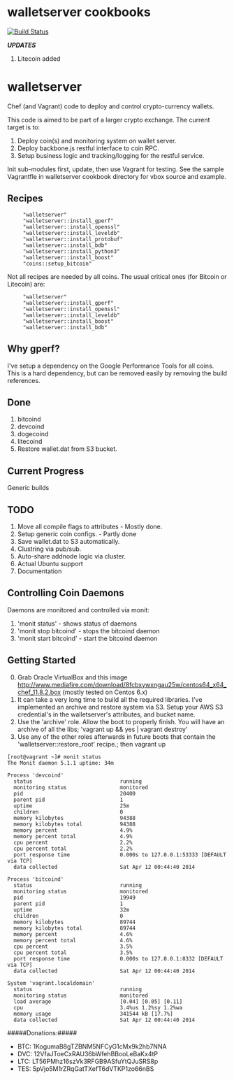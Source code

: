 # walletserver cookbooks

[![Build Status](https://travis-ci.org/azilber/walletserver.png?branch=master)](https://travis-ci.org/azilber/walletserver)


***UPDATES***

1. Litecoin added

walletserver
============

Chef (and Vagrant) code to deploy and control crypto-currency wallets.

This code is aimed to be part of a larger crypto exchange.  The current target is to:

1. Deploy coin(s) and monitoring system on wallet server.
2. Deploy backbone.js restful interface to coin RPC.
3. Setup business logic and tracking/logging for the restful service.



Init sub-modules first, update, then use Vagrant for testing.  See the sample Vagrantfle
in walletserver cookbook directory for vbox source and example.

Recipes
-----------
```
     "walletserver"
     "walletserver::install_gperf"
     "walletserver::install_openssl"
     "walletserver::install_leveldb"
     "walletserver::install_protobuf"
     "walletserver::install_bdb"
     "walletserver::install_python3"
     "walletserver::install_boost"
     "coins::setup_bitcoin"
```


Not all recipes are needed by all coins.  The usual critical ones (for Bitcoin or Litecoin) are:

```
     "walletserver"
     "walletserver::install_gperf"
     "walletserver::install_openssl"
     "walletserver::install_leveldb"
     "walletserver::install_boost"
     "walletserver::install_bdb"
```

Why gperf?
-----------

  I've setup a dependency on the Google Performance Tools for all coins.  This is a hard dependency, but can be removed easily by removing the build references.


Done
-----------

1. bitcoind
2. devcoind
3. dogecoind
4. litecoind
5. Restore wallet.dat from S3 bucket.


Current Progress
-----------

Generic builds

TODO
-----------

1. Move all compile flags to attributes - Mostly done.
2. Setup generic coin configs. - Partly done
3. Save wallet.dat to S3 automatically.
4. Clustring via pub/sub.
5. Auto-share addnode logic via cluster.
6. Actual Ubuntu support
7. Documentation


Controlling Coin Daemons
-----------

Daemons are monitored and controlled via monit:

1. 'monit status' - shows status of daemons
2. 'monit stop bitcoind' - stops the bitcoind daemon
3. 'monit start bitcoind' - start the bitcoind daemon


Getting Started
-----------
0. Grab Oracle VirtualBox and this image http://www.mediafire.com/download/8fcbxywxngau25w/centos64_x64_chef_11.8.2.box  (mostly tested on Centos 6.x)
1. It can take a very long time to build all the required libraries.  I've implemented an archive and restore system via S3. Setup your AWS S3 credential's in the walletserver's attributes,
and bucket name.
2. Use the 'archive' role.  Allow the boot to properly finish.  You will have an archive of all the libs; 'vagrant up && yes | vagrant destroy'
3. Use any of the other roles afterwards in future boots that contain the 'walletserver::restore_root' recipe.; then vagrant up

```
[root@vagrant ~]# monit status
The Monit daemon 5.1.1 uptime: 34m 

Process 'devcoind'
  status                            running
  monitoring status                 monitored
  pid                               20400
  parent pid                        1
  uptime                            25m 
  children                          0
  memory kilobytes                  94388
  memory kilobytes total            94388
  memory percent                    4.9%
  memory percent total              4.9%
  cpu percent                       2.2%
  cpu percent total                 2.2%
  port response time                0.000s to 127.0.0.1:53333 [DEFAULT via TCP]
  data collected                    Sat Apr 12 00:44:40 2014

Process 'bitcoind'
  status                            running
  monitoring status                 monitored
  pid                               19949
  parent pid                        1
  uptime                            32m 
  children                          0
  memory kilobytes                  89744
  memory kilobytes total            89744
  memory percent                    4.6%
  memory percent total              4.6%
  cpu percent                       3.5%
  cpu percent total                 3.5%
  port response time                0.000s to 127.0.0.1:8332 [DEFAULT via TCP]
  data collected                    Sat Apr 12 00:44:40 2014

System 'vagrant.localdomain'
  status                            running
  monitoring status                 monitored
  load average                      [0.04] [0.05] [0.11]
  cpu                               3.4%us 1.2%sy 1.2%wa
  memory usage                      341544 kB [17.7%]
  data collected                    Sat Apr 12 00:44:40 2014
```


#####Donations:#####


* BTC: 1KogumaB8gTZBNM5NFCyG1cMx9k2hb7NNA
* DVC: 12VfaJToeCxRAU36bWfehBBooLeBaKx4tP 
* LTC: LT56PMhz16szVk3RFGB9ASfuYtQJuSRS8p
* TES: 5pVjo5M1rZRqGatTXefT6dVTKP1zo66nBS


